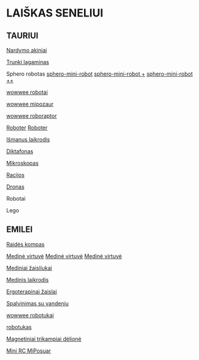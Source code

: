 # LAIŠKAS SENELIUI

## TAURIUI

[Nardymo akiniai](http://www.weeride.lt/Vaikiski-nardymo-akiniai-Babiators/Vaikiski-nardymo-akiniai-Babiators-melyni)

[Trunki lagaminas](http://www.weeride.lt/Vaikiski-lagaminai-Trunki/Vaikiskas-lagaminas-Trunki-Pedro-Pirat)

Sphero robotas [sphero-mini-robot](http://www.skytech.lt/m001grw-sphero-mini-robot-green-green-white-plastic-p-374136.html)
[sphero-mini-robot +](http://www.skytech.lt/1b01rw1-robotollie-white-sphero-p-318855.html)
[sphero-mini-robot ++](http://www.skytech.lt/1b01bfc-sphero-darkside-appenabled-robot-bluetooth-black-ios-android-windows-pol-p-318856.html)

[wowwee robotai](https://www.kaina24.lt/brand/wowwee/)

[wowwee mipozaur](https://www.amazon.de/Wow-Wee-WowWee-Miposaur-Dinosaurier-Roboter/dp/B00VFZDOC0/ref=sr_1_1?s=toys&ie=UTF8&qid=1542180633&sr=1-1&keywords=Miposaur)

[wowwee roboraptor](https://www.1a.lt/vaikams_kudikiams/lego_deliones_ir_zaislai/robotai/wowwee_roboraptor_x_8395)  

[Roboter](https://www.amazon.de/Boxer-Spielspa%C3%9F-spielbereit-Charakter-App-Unterst%C3%BCtzung/dp/B07BMB2QP3)
[Roboter](https://pigu.lt/lt/vaikams-ir-kudikiams/zaislai-ir-zaidimai-vaikams/zaislai-berniukams/interaktyvus-robotas-boxer-60453986046962?id=24351790)

[Išmanus laikrodis](http://gudrutis.lt/parduotuve/gps-laikrodziai/gudrutis-r10-kamufliazinis/)

[Diktafonas](http://www.skytech.lt/v405291be000-olympus-digital-voice-recorder-vn540pc-segment-display-139-wma-blac-p-406516.html)

[Mikroskopas](http://www.skytech.lt/2034-junior-combo-set-microscope-p-333763.html)

[Racijos](https://www.amazon.de/Spy-Gear-Ultra-Walkie-Talkie/dp/B00IG4Y512/ref=sr_1_19?ie=UTF8&qid=1542032104&sr=8-19&keywords=spy+toys)

[Dronas](http://www.skytech.lt/cppt0000010701-dji-spark-alpine-white-remote-controller-set-p-399325.html)


Robotai

Lego

## EMILEI

[Raidės kompas](https://pigu.lt/lt/kudikiams-ir-vaikams/zaislai/zaislai-kudikiams/plansetinis-kompiuteris-vaikams-fisher-price-dlm40-lietuviu?id=7048641)

[Medinė virtuvė](http://www.vaikysteszaislai.lt/medines-virtuveles/zaisline-virtuvele-bretane)
[Medinė virtuvė](http://www.vaikysteszaislai.lt/medines-virtuveles/medine-virtuvele-vejas)
[Medinė virtuvė](http://www.vaikysteszaislai.lt/medines-virtuveles/medine-virtuvele-provansas)

[Mediniai žaisliukai](https://www.medinisarkliukas.lt/mediniai-zaislai)

[Medinis laikrodis](https://pigu.lt/lt/kudikiams-ir-vaikams/zaislai/zaislai-kudikiams/medinis-pastatomas-laikrodis-su-geometrinemis-figuromis-bino?id=12327537)

[Ergoterapinai žaislai](https://pigu.lt/lt/kudikiams-ir-vaikams/zaislai/zaislai-kudikiams/lavinamasis-medinis-zaidimas-melissa-doug-karoliuku-labirintas?id=21312570)

[Spalvinimas su vandeniu](https://www.amazon.de/BBLIKE-Malbücher-Zauberstift-Wiederverwendbare-Geburtstagsgeschenke/dp/B07FLQBGCN)

[wowwee robotukai](https://www.toycity.lt/lt/parduotuve/prekinis-zenklas/brand_wowwee)

[robotukas](https://pigu.lt/lt/kudikiams-ir-vaikams/zaislai/zaislai-kudikiams/interaktyvus-zaislas-robotas-bkids?id=19329400)

[Magnetiniai trikampiai dėlionė](https://www.amazon.de/PONCTUEL-ESCARGOT-p%C3%A4dagogische-Magnetspielzeug-Lernspielzeug/dp/B0761KFZFQ/ref=sr_1_87?ie=UTF8&qid=1542045175&sr=8-87&keywords=kinder+2+jahre)

[Mini RC MiPosuar](https://www.toycity.lt/lt/parduotuve/robotukai-ir-ismanieji-zaislai/robotukai/wowwee-robotas-mini-rc-miposuar-3890-771171138907/p167109)
